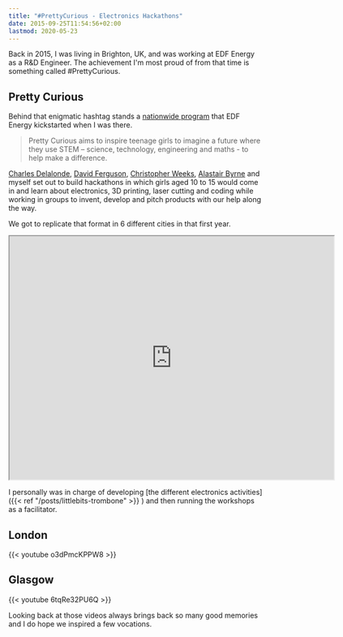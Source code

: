 ```yaml
---
title: "#PrettyCurious - Electronics Hackathons"
date: 2015-09-25T11:54:56+02:00
lastmod: 2020-05-23
---
```


Back in 2015, I was living in Brighton, UK, and was working at EDF Energy as a R&D Engineer. The achievement I'm most proud of from that time is something called #PrettyCurious.

## Pretty Curious

Behind that enigmatic hashtag stands a [nationwide program](https://www.edfenergy.com/prettycurious) that EDF Energy kickstarted when I was there.

> Pretty Curious aims to inspire teenage girls to imagine a future where they use STEM – science, technology, engineering and maths - to help make a difference.

[Charles Delalonde](https://www.linkedin.com/in/cdelalonde/), [David Ferguson](https://www.linkedin.com/in/davidfergusonuk/), [Christopher Weeks](https://mrcweeks.com/), [Alastair Byrne](https://www.linkedin.com/in/alastairbyrne/) and myself set out to build hackathons in which girls aged 10 to 15 would come in and learn about electronics, 3D printing, laser cutting and coding while working in groups to invent, develop and pitch products with our help along the way.

We got to replicate that format in 6 different cities in that first year.

<iframe src="https://www.google.com/maps/d/embed?mid=13-sG1idRDPhVgAVLREFB6iayZ6LRk-bn" width="640" height="480"></iframe>

I personally was in charge of developing [the different electronics activities]({{< ref "/posts/littlebits-trombone" >}}
) and then running the workshops as a facilitator.

## London

{{< youtube o3dPmcKPPW8 >}}

## Glasgow

{{< youtube 6tqRe32PU6Q >}}

Looking back at those videos always brings back so many good memories and I do hope we inspired a few vocations.
